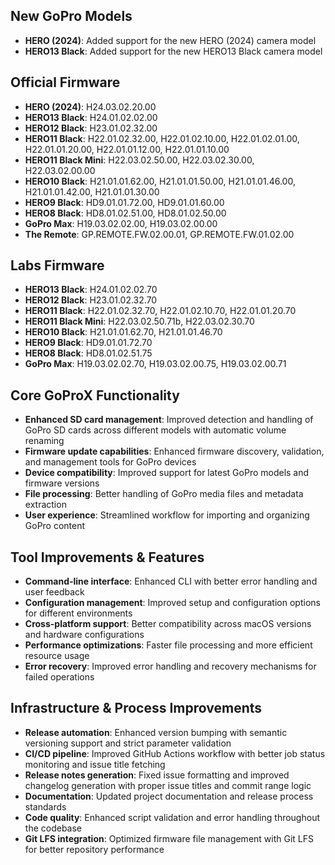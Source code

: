 ## New GoPro Models
- **HERO (2024)**: Added support for the new HERO (2024) camera model
- **HERO13 Black**: Added support for the new HERO13 Black camera model

## Official Firmware
- **HERO (2024)**: H24.03.02.20.00
- **HERO13 Black**: H24.01.02.02.00
- **HERO12 Black**: H23.01.02.32.00
- **HERO11 Black**: H22.01.02.32.00, H22.01.02.10.00, H22.01.02.01.00, H22.01.01.20.00, H22.01.01.12.00, H22.01.01.10.00
- **HERO11 Black Mini**: H22.03.02.50.00, H22.03.02.30.00, H22.03.02.00.00
- **HERO10 Black**: H21.01.01.62.00, H21.01.01.50.00, H21.01.01.46.00, H21.01.01.42.00, H21.01.01.30.00
- **HERO9 Black**: HD9.01.01.72.00, HD9.01.01.60.00
- **HERO8 Black**: HD8.01.02.51.00, HD8.01.02.50.00
- **GoPro Max**: H19.03.02.02.00, H19.03.02.00.00
- **The Remote**: GP.REMOTE.FW.02.00.01, GP.REMOTE.FW.01.02.00

## Labs Firmware
- **HERO13 Black**: H24.01.02.02.70
- **HERO12 Black**: H23.01.02.32.70
- **HERO11 Black**: H22.01.02.32.70, H22.01.02.10.70, H22.01.01.20.70
- **HERO11 Black Mini**: H22.03.02.50.71b, H22.03.02.30.70
- **HERO10 Black**: H21.01.01.62.70, H21.01.01.46.70
- **HERO9 Black**: HD9.01.01.72.70
- **HERO8 Black**: HD8.01.02.51.75
- **GoPro Max**: H19.03.02.02.70, H19.03.02.00.75, H19.03.02.00.71

## Core GoProX Functionality
- **Enhanced SD card management**: Improved detection and handling of GoPro SD cards across different models with automatic volume renaming
- **Firmware update capabilities**: Enhanced firmware discovery, validation, and management tools for GoPro devices
- **Device compatibility**: Improved support for latest GoPro models and firmware versions
- **File processing**: Better handling of GoPro media files and metadata extraction
- **User experience**: Streamlined workflow for importing and organizing GoPro content

## Tool Improvements & Features
- **Command-line interface**: Enhanced CLI with better error handling and user feedback
- **Configuration management**: Improved setup and configuration options for different environments
- **Cross-platform support**: Better compatibility across macOS versions and hardware configurations
- **Performance optimizations**: Faster file processing and more efficient resource usage
- **Error recovery**: Improved error handling and recovery mechanisms for failed operations

## Infrastructure & Process Improvements
- **Release automation**: Enhanced version bumping with semantic versioning support and strict parameter validation
- **CI/CD pipeline**: Improved GitHub Actions workflow with better job status monitoring and issue title fetching
- **Release notes generation**: Fixed issue formatting and improved changelog generation with proper issue titles and commit range logic
- **Documentation**: Updated project documentation and release process standards
- **Code quality**: Enhanced script validation and error handling throughout the codebase
- **Git LFS integration**: Optimized firmware file management with Git LFS for better repository performance 